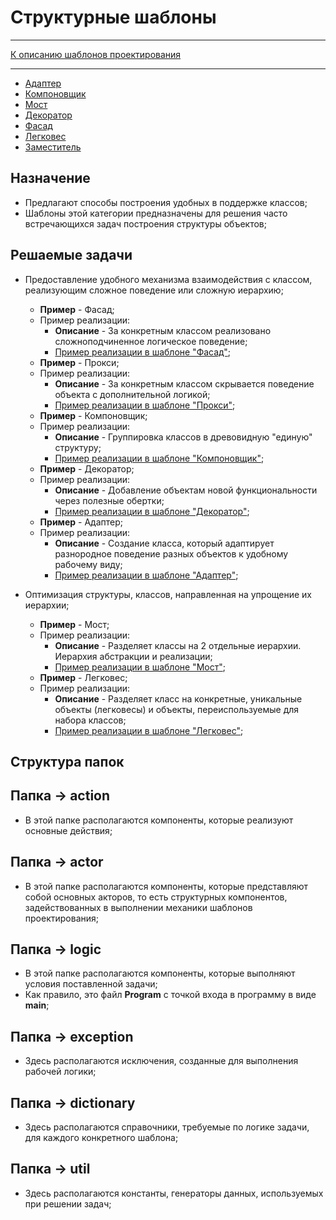 # Структурные шаблоны
****
[К описанию шаблонов проектирования](README.md)
**** 

* [Адаптер](adapter/README.md)
* [Компоновщик](composite/README.md)
* [Мост](bridge/README.md)
* [Декоратор](decorator/README.md)
* [Фасад](facade/README.md)
* [Легковес](flyweight/README.md)
* [Заместитель](proxy/README.md)

## Назначение

* Предлагают способы построения удобных в поддержке классов;
* Шаблоны этой категории предназначены для решения часто встречающихся
  задач построения структуры объектов;

## Решаемые задачи

* Предоставление удобного механизма взаимодействия с классом,
  реализующим сложное поведение или сложную иерархию;

    * **Пример** - Фасад;
    * Пример реализации:
        * **Описание** - За конкретным классом реализовано сложноподчиненное логическое 
      поведение;
        * [Пример реализации в шаблоне "Фасад"](facade/logic/FacadeWork.java);
    * **Пример** - Прокси;
    * Пример реализации:
        * **Описание** - За конкретным классом скрывается поведение объекта с 
      дополнительной логикой;
        * [Пример реализации в шаблоне "Прокси"](proxy/actor/ProxyDocument.java);
    * **Пример** - Компоновщик;
    * Пример реализации:
        * **Описание** - Группировка классов в древовидную "единую" структуру;
        * [Пример реализации в шаблоне "Компоновщик"](composite/actor/ContainerDocument.java);
    * **Пример** - Декоратор;
    * Пример реализации:
        * **Описание** - Добавление объектам новой функциональности через полезные обертки;
        * [Пример реализации в шаблоне "Декоратор"](decorator/action/Decorator.java);
    * **Пример** - Адаптер;
    * Пример реализации:
        * **Описание** - Создание класса, который адаптирует разнородное поведение 
      разных объектов к удобному рабочему виду;
        * [Пример реализации в шаблоне "Адаптер"](adapter/logic/Adapter.java);

* Оптимизация структуры, классов, направленная на упрощение их иерархии;

    * **Пример** - Мост;
    * Пример реализации:
        * **Описание** - Разделяет классы на 2 отдельные иерархии. 
      Иерархия абстракции и реализации;
        * [Пример реализации в шаблоне "Мост"](bridge);
    * **Пример** - Легковес;
    * Пример реализации:
        * **Описание** - Разделяет класс на конкретные, 
      уникальные объекты (легковесы) и объекты, переиспользуемые для набора классов;
        * [Пример реализации в шаблоне "Легковес"](flyweight);

## Структура папок

## Папка -> action
* В этой папке располагаются компоненты, которые реализуют основные действия;

## Папка -> actor
* В этой папке располагаются компоненты, которые представляют собой основных акторов,
  то есть структурных компонентов, задействованных в выполнении механики шаблонов проектирования;

## Папка -> logic
* В этой папке располагаются компоненты, которые выполняют условия поставленной задачи;
* Как правило, это файл **Program** с точкой входа в программу в виде **main**;

## Папка -> exception
* Здесь располагаются исключения, созданные для выполнения рабочей логики;

## Папка -> dictionary
* Здесь располагаются справочники, требуемые по логике задачи, для каждого конкретного шаблона;

## Папка -> util
* Здесь располагаются константы, генераторы данных, используемых при решении задач;